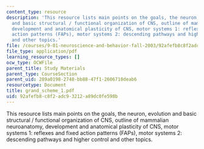 ```yaml
---
content_type: resource
description: 'This resource lists main points on the goals, the neuron, evolution
  and basic structural / functional organization of CNS, outline of mammalian neuroanatomy,
  development and anatomical plasticity of CNS, motor systems 1: reflexes and fixed
  action patterns (FAPs), motor systems 2: descending pathways and higher control
  and other topics.'
file: /courses/9-01-neuroscience-and-behavior-fall-2003/92afefb8c8f2adc93212a89dc0fe598b_grand_scheme_1.pdf
file_type: application/pdf
learning_resource_types: []
ocw_type: OCWFile
parent_title: Study Materials
parent_type: CourseSection
parent_uid: 289a0198-2748-bb88-47f1-2606710deab6
resourcetype: Document
title: grand_scheme_1.pdf
uid: 92afefb8-c8f2-adc9-3212-a89dc0fe598b
---
```

This resource lists main points on the goals, the neuron, evolution and basic structural / functional organization of CNS, outline of mammalian neuroanatomy, development and anatomical plasticity of CNS, motor systems 1: reflexes and fixed action patterns (FAPs), motor systems 2: descending pathways and higher control and other topics.

